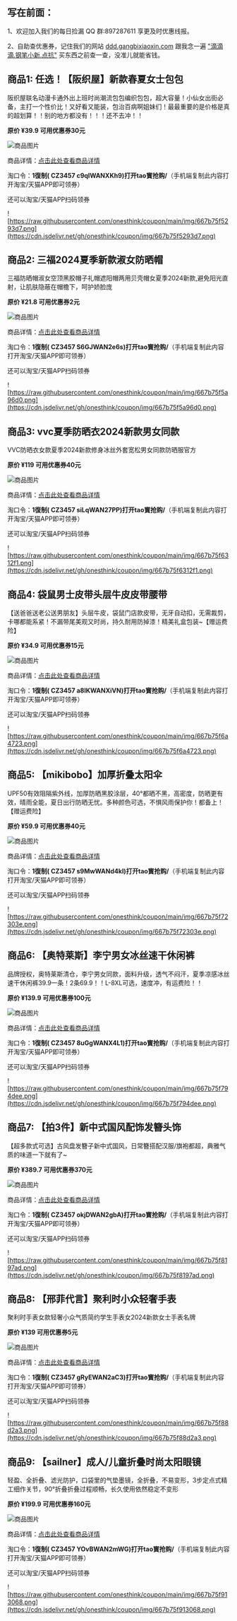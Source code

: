 ## 写在前面：

1、欢迎加入我们的每日捡漏 QQ 群:897287611 享更及时优惠线报。

2、自助查优惠券，记住我们的网站 [ddd.gangbixiaoxin.com](https://ddd.gangbixiaoxin.com) 跟我念一遍 ["滴滴滴.钢笔小新.点抗"](https://ddd.gangbixiaoxin.com) 买东西之前查一查，没准儿就能省钱。

## 商品1: 任选！【阪织屋】新款春夏女士包包

阪织屋联名动漫卡通外出上班时尚潮流包包编织包包，超大容量！小仙女出街必备，主打一个性价比！又好看又能装，包治百病啊姐妹们！最最重要的是价格是真的超划算！！别的地方都没有！！！还不去冲！！

**原价 ¥39.9 可用优惠券30元**

![商品图片](https://img.alicdn.com/bao/uploaded/i1/2089529736/O1CN01dTwiPG2Ln93eXRb6g_!!0-item_pic.jpg)

商品详情：[点击此处查看商品详情](https://s.click.taobao.com/t?e=m%3D2%26s%3DHyAI1%2FfSq9Jw4vFB6t2Z2ueEDrYVVa64yK8Cckff7TVRAdhuF14FMVMNZpu2ZTp7RitN3%2FurF3zWbLW7uhxyboGvCrJWHk1%2FTyVl44vrPmd3miNKHWpinpVm%2FOAUUFw71qrpxiwMoCNxc1AtbZGVS6es0qqnXIrpmF5TdWfthCELZMqoQW%2BfuKGzo1lVxIioFEiF%2B90LKHoT%2BxvITsdsgvGb4RmhQb9XoEESMI8w%2Bof5ejDkO1GJTq9gn%2FdMeOUsQPDCOInGP4s4%2BfirBrx7mM7AMx9cWAx%2BEiM%2FlSG%2FbZSf4JGs2cyFmg1%2F7zW%2FQN%2FGU1NVKZy3ECfGDF1NzTQoPw%3D%3D&amp;union_lens=lensId:TAPI@1719367141@213e71e2_10f2_1905244869a_57f2@01)

淘口令：**1復制( CZ3457 c9qlWANXKh9)打开tao寳抢购/**（手机端复制此内容打开淘宝/天猫APP即可领券）</p>

还可以淘宝/天猫APP扫码领券

![https://raw.githubusercontent.com/onesthink/coupon/main/img/667b75f5293d7.png](https://cdn.jsdelivr.net/gh/onesthink/coupon/img/667b75f5293d7.png)

## 商品2: 三福2024夏季新款淑女防晒帽

三福防晒帽淑女空顶黑胶帽子礼帽遮阳帽两用贝壳帽女夏季2024新款,避免阳光直射，让肌肤隐蔽在帽檐下，呵护娇脸庞

**原价 ¥21.8 可用优惠券2元**

![商品图片](https://img.alicdn.com/bao/upload/O1CN01t1zNAE1lqVlGYfZXw_!!6000000004870-0-yinhe.jpg)

商品详情：[点击此处查看商品详情](https://s.click.taobao.com/t?e=m%3D2%26s%3DWGa57t4SZvlw4vFB6t2Z2ueEDrYVVa64yK8Cckff7TVRAdhuF14FMVMNZpu2ZTp7t4hWD5k2kjPWbLW7uhxyboGvCrJWHk1%2FTyVl44vrPmd3miNKHWpinpVm%2FOAUUFw71qrpxiwMoCNxc1AtbZGVS6Vrfyv%2BsXwUd%2FlwH6uUtbuMHuv7RoNv0Q0jFsbsQ7KWyHb2B%2Flv%2FR1GzHbs54Ld8i6LOnAbjsHJBDy%2BOKCHKCshsV8dTllXBsVG3lmO0U4ElbRMz6GTKAYZjQKfJ2UQf03O4wtQ3K90XXhKrcBJdMz0AgUFKw8JZ4cNIHZejDgHX0%2B3obhRTo5xKmPmpIKZsA%3D%3D&amp;union_lens=lensId:TAPI@1719367143@213f13ee_117a_19052448eef_4cde@01)

淘口令：**1復制( CZ3457 S6GJWAN2e6s)打开tao寳抢购/**（手机端复制此内容打开淘宝/天猫APP即可领券）</p>

还可以淘宝/天猫APP扫码领券

![https://raw.githubusercontent.com/onesthink/coupon/main/img/667b75f5a96d0.png](https://cdn.jsdelivr.net/gh/onesthink/coupon/img/667b75f5a96d0.png)

## 商品3: vvc夏季防晒衣2024新款男女同款

VVC防晒衣女款夏季2024新款修身冰丝外套宽松男女同款防晒服官方

**原价 ¥119 可用优惠券40元**

![商品图片](https://img.alicdn.com/bao/uploaded/i2/3697853843/O1CN01tilTMq1eG92uSLyHA_!!0-item_pic.jpg)

商品详情：[点击此处查看商品详情](https://s.click.taobao.com/t?e=m%3D2%26s%3DJtCnBx15Dfhw4vFB6t2Z2ueEDrYVVa64yK8Cckff7TVRAdhuF14FMVMNZpu2ZTp75x%2BIUlGKNpXWbLW7uhxyboGvCrJWHk1%2FTyVl44vrPmd3miNKHWpinpVm%2FOAUUFw71qrpxiwMoCNxc1AtbZGVS93h3Z9D1Ed2QkYBtv1PVK8LZMqoQW%2BfuKGzo1lVxIioQFDz2FFCFZJvXZgTnx4YRlzhv2KKZW4hfdpGfgi8U9kMLRz6Wb0puyzwUuSpP1jalbRMz6GTKAYZjQKfJ2UQf03O4wtQ3K90k8IJaq3v7HITIcQBDXy0OjS2hNGYaFHgX0%2B3obhRTo5xKmPmpIKZsA%3D%3D&amp;union_lens=lensId:TAPI@1719367145@213dab6b_116b_190524497ca_99a9@01)

淘口令：**1復制( CZ3457 siLqWAN27PP)打开tao寳抢购/**（手机端复制此内容打开淘宝/天猫APP即可领券）</p>

还可以淘宝/天猫APP扫码领券

![https://raw.githubusercontent.com/onesthink/coupon/main/img/667b75f6312f1.png](https://cdn.jsdelivr.net/gh/onesthink/coupon/img/667b75f6312f1.png)

## 商品4: 袋鼠男士皮带头层牛皮皮带腰带

【送爸爸送老公送男朋友】头层牛皮，袋鼠门店款皮带，无牙自动扣，无需裁剪，卡哪都能系紧！不漏带尾美观又时尚，持久耐用防掉漆！精美礼盒包装~【赠运费险】

**原价 ¥34.9 可用优惠券15元**

![商品图片](https://img.alicdn.com/i1/2217554153820/O1CN01felxLr1e5bvEPQGVu_!!0-item_pic.jpg)

商品详情：[点击此处查看商品详情](https://s.click.taobao.com/t?e=m%3D2%26s%3DF1O8YLhSOkxw4vFB6t2Z2ueEDrYVVa64yK8Cckff7TVRAdhuF14FMVMNZpu2ZTp71aH1Hk3GeOjWbLW7uhxyboGvCrJWHk1%2FTyVl44vrPmd3miNKHWpinpVm%2FOAUUFw71qrpxiwMoCNxc1AtbZGVS7HmJt59ghL2XMWKkFzel57NEPXytV9ALoS4zvCRUrquxFJ0YZ0JPvUXxVlKd3JfR8UqM1vecz52MwyqIctljjhCmTFrmgcCyLEycMwF9nqtTLhy2aLU5bIbkJ5QxPS2Ci%2FKfJmqgrYAfWsUjZoD5RCnJavK%2F5oXkZGSYxOg7quNDseal0NfMDXJpWvVCAyWdKJn5AyUbPoV&amp;union_lens=lensId:TAPI@1719367146@213c42f6_1155_19052449dc8_33e5@01)

淘口令：**1復制( CZ3457 a8lKWANXiVN)打开tao寳抢购/**（手机端复制此内容打开淘宝/天猫APP即可领券）</p>

还可以淘宝/天猫APP扫码领券

![https://raw.githubusercontent.com/onesthink/coupon/main/img/667b75f6a4723.png](https://cdn.jsdelivr.net/gh/onesthink/coupon/img/667b75f6a4723.png)

## 商品5: 【mikibobo】加厚折叠太阳伞

UPF50有效阻隔紫外线，加厚防晒黑胶涂层，40°都晒不黑，高密度，防晒更有效，晴雨全能，夏日出行防晒无忧。多种颜色可选，不惧风雨保护你！都备上！【赠运费险】

**原价 ¥59.9 可用优惠券40元**

![商品图片](https://img.alicdn.com/i1/2215397547737/O1CN01A1aRrM271bBX8H4lm_!!2215397547737.png)

商品详情：[点击此处查看商品详情](https://s.click.taobao.com/t?e=m%3D2%26s%3Dc2UzUf4kzCxw4vFB6t2Z2ueEDrYVVa64yK8Cckff7TVRAdhuF14FMVMNZpu2ZTp7MMgx22UI05bWbLW7uhxyboGvCrJWHk1%2FTyVl44vrPmd3miNKHWpinpVm%2FOAUUFw71qrpxiwMoCNxc1AtbZGVS1Rj3XPPgZCfE3o%2BK4z5r5fNEPXytV9ALoS4zvCRUrqujb3RJrZ356ityG0KAyaokKOly6Xu9EThzxK2EZ2%2BpN4kmnKSnSInPhUjNmCMl2A%2FHMoKooNeWSZTU1UpnLcQJ9kYvQZuIwx3oGeIQL4Fi9EE%2FuNx7%2Fc6%2BFByHttKHowohgcbUccTft%2B228n1ngbVmA%3D%3D&amp;union_lens=lensId:TAPI@1719367148@2133e4e7_1171_1905244a381_76c0@01)

淘口令：**1復制( CZ3457 s9MwWANd4kl)打开tao寳抢购/**（手机端复制此内容打开淘宝/天猫APP即可领券）</p>

还可以淘宝/天猫APP扫码领券

![https://raw.githubusercontent.com/onesthink/coupon/main/img/667b75f72303e.png](https://cdn.jsdelivr.net/gh/onesthink/coupon/img/667b75f72303e.png)

## 商品6: 【奥特莱斯】李宁男女冰丝速干休闲裤

品牌授权，奥特莱斯清仓，李宁男女同款，面料升级，透气不闷汗，夏季凉感冰丝速干休闲裤39.9一条！2条69.9！！L-8XL可选，速度冲，有运费险！！

**原价 ¥139.9 可用优惠券100元**

![商品图片](https://img.alicdn.com/i2/2215980022518/O1CN01fETHvl1UTIFcAF732_!!2215980022518.jpg)

商品详情：[点击此处查看商品详情](https://s.click.taobao.com/t?e=m%3D2%26s%3DzmUWAeshSNpw4vFB6t2Z2ueEDrYVVa64XoO8tOebS%2BdRAdhuF14FMVMNZpu2ZTp779%2FTFaMDK6TWbLW7uhxyboGvCrJWHk1%2FTyVl44vrPmd3miNKHWpinpVm%2FOAUUFw71qrpxiwMoCNxc1AtbZGVS6WXbn828yXfmSxkby34rW3NEPXytV9ALoS4zvCRUrquMCgWV3FKm%2FH7H%2BMY9CKoDPSKVqxBoWtADbxLQemlBuceG8O5Fl%2FiCDeAQ4X63t2s%2BN9MNN78O%2BFTU1UpnLcQJ9kYvQZuIwx3oGeIQL4Fi9HM4j%2BHdOWRYk3Tdag0hZNRhgcbUccTft%2B228n1ngbVmA%3D%3D&amp;union_lens=lensId:TAPI@1719367149@213f507f_116c_1905244a955_13e2@01)

淘口令：**1復制( CZ3457 8uGgWANX4L1)打开tao寳抢购/**（手机端复制此内容打开淘宝/天猫APP即可领券）</p>

还可以淘宝/天猫APP扫码领券

![https://raw.githubusercontent.com/onesthink/coupon/main/img/667b75f794dee.png](https://cdn.jsdelivr.net/gh/onesthink/coupon/img/667b75f794dee.png)

## 商品7: 【拍3件】新中式国风配饰发簪头饰

【超多款式可选】古风盘发簪子新中式国风，日常簪搭配汉服/旗袍都超，典雅气质的味道一下就有了~

**原价 ¥389.7 可用优惠券370元**

![商品图片](https://img.alicdn.com/bao/uploaded/i1/2885395935/O1CN01zq2i3x1tiHc5RyZ9B_!!2885395935.jpg)

商品详情：[点击此处查看商品详情](https://s.click.taobao.com/t?e=m%3D2%26s%3DlQheTYixVDlw4vFB6t2Z2ueEDrYVVa64XoO8tOebS%2BdRAdhuF14FMc16VliYHQr8RitN3%2FurF3zWbLW7uhxyboGvCrJWHk1%2FTyVl44vrPmd3miNKHWpinpVm%2FOAUUFw71qrpxiwMoCNxc1AtbZGVS4HW1SAq9Uw6LjewqeIGedYLZMqoQW%2BfuKGzo1lVxIiobs1z5nD3O8tLgK3Phz%2BoOFSponk2Qjq2CoRaVb4dxg9L2xVZTDHatfNiKmUcbxoe64rkhu43Ce04%2BfirBrx7mM7AMx9cWAx%2BEiM%2FlSG%2FbZQKFEERmySAZltsZv3DhX5uU1NVKZy3ECfGDF1NzTQoPw%3D%3D&amp;union_lens=lensId:TAPI@1719367151@216606ac_11a9_1905244b0c1_3027@01)

淘口令：**1復制( CZ3457 okjDWAN2gbA)打开tao寳抢购/**（手机端复制此内容打开淘宝/天猫APP即可领券）</p>

还可以淘宝/天猫APP扫码领券

![https://raw.githubusercontent.com/onesthink/coupon/main/img/667b75f8197ad.png](https://cdn.jsdelivr.net/gh/onesthink/coupon/img/667b75f8197ad.png)

## 商品8: 【邢菲代言】聚利时小众轻奢手表

聚利时手表女款轻奢小众气质简约学生手表女2024新款女士手表名牌

**原价 ¥139 可用优惠券5元**

![商品图片](https://img.alicdn.com/bao/uploaded/i3/2155640124/O1CN01pEUv1j1Cmplt8epPE_!!0-item_pic.jpg)

商品详情：[点击此处查看商品详情](https://s.click.taobao.com/t?e=m%3D2%26s%3DxA35HowMZ8hw4vFB6t2Z2ueEDrYVVa64yK8Cckff7TVRAdhuF14FMc16VliYHQr8xq3IhSJN6GTWbLW7uhxyboGvCrJWHk1%2FTyVl44vrPmd3miNKHWpinpVm%2FOAUUFw71qrpxiwMoCNxc1AtbZGVS59EuO84YGPg4B5FgMOO37YLZMqoQW%2BfuKGzo1lVxIioGJK7tRmQvywmLNovxd2lRDO0tJ3Z4ffXtQY%2FlKEif%2FSqI4jgwQT6IEJ02MUQgxsDlbRMz6GTKAYZjQKfJ2UQf03O4wtQ3K90uPwKbyPejWZNZXfU8b%2BXEYFLFqxpoDX6X0%2B3obhRTo5xKmPmpIKZsA%3D%3D&amp;union_lens=lensId:TAPI@1719367154@213e6c04_117d_1905244bc26_5479@01)

淘口令：**1復制( CZ3457 gRyEWAN2aC3)打开tao寳抢购/**（手机端复制此内容打开淘宝/天猫APP即可领券）</p>

还可以淘宝/天猫APP扫码领券

![https://raw.githubusercontent.com/onesthink/coupon/main/img/667b75f88d2a3.png](https://cdn.jsdelivr.net/gh/onesthink/coupon/img/667b75f88d2a3.png)

## 商品9: 【sailner】成人/儿童折叠时尚太阳眼镜

轻盈、全折叠、滤光防护，口袋里的气垫墨镜，全折叠，不易变形，3步定点式精工细作关节，90°折叠折叠过程顺畅，长久使用依然稳定不变形

**原价 ¥199.9 可用优惠券160元**

![商品图片](https://img.alicdn.com/i1/2215397547737/O1CN01E97lYo271bIGMDvwF_!!2215397547737.jpg)

商品详情：[点击此处查看商品详情](https://s.click.taobao.com/t?e=m%3D2%26s%3DxqjXKmmm0Jlw4vFB6t2Z2ueEDrYVVa64yK8Cckff7TVRAdhuF14FMc16VliYHQr81aH1Hk3GeOjWbLW7uhxyboGvCrJWHk1%2FTyVl44vrPmd3miNKHWpinpVm%2FOAUUFw71qrpxiwMoCNxc1AtbZGVS1Rj3XPPgZCfE3o%2BK4z5r5fNEPXytV9ALoS4zvCRUrquSRMika4nOFQ2vJUx8nzYTRDrwoXR9bXZhDVP4d%2FLmjBdMnarpRyCwPMu7L1DSh2otqTB0SEADlYbkJ5QxPS2Ci%2FKfJmqgrYAfWsUjZoD5RC0r%2FWNCSqJ2sVPS%2BE9Z%2BlmDseal0NfMDXJpWvVCAyWdKJn5AyUbPoV&amp;union_lens=lensId:TAPI@1719367156@210733ee_1150_1905244c1cc_56fb@01)

淘口令：**1復制( CZ3457 YOvBWAN2mWG)打开tao寳抢购/**（手机端复制此内容打开淘宝/天猫APP即可领券）</p>

还可以淘宝/天猫APP扫码领券

![https://raw.githubusercontent.com/onesthink/coupon/main/img/667b75f913068.png](https://cdn.jsdelivr.net/gh/onesthink/coupon/img/667b75f913068.png)

